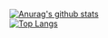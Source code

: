 [![Anurag's github stats](https://github-readme-stats.vercel.app/api?username=syozzz)](https://github.com/anuraghazra/github-readme-stats)  
[![Top Langs](https://github-readme-stats.vercel.app/api/top-langs/?username=syozzz)](https://github.com/anuraghazra/github-readme-stats)
